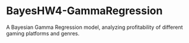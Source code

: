 # BayesHW4-GammaRegression
A Bayesian Gamma Regression model, analyzing profitability of different gaming platforms and genres.
